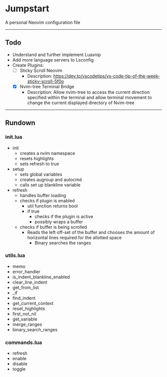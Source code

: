 # Jumpstart
A personal Neovim configuration file

***

## Todo
- Understand and further implement Luasnip
- Add more language servers to Lsconfig
- Create Plugins:
	- [ ] Sticky Scroll Neovim
		- Description: https://dev.to/vscodetips/vs-code-tip-of-the-week-sticky-scroll-5f0o
	- [x] Nvim-tree Terminal Bridge
		- Description: Allow nvim-tree to access the current direction specified within
		the terminal and allow terminal movement to change the current displayed directory
		of Nvim-tree

***

## Rundown
### init.lua
- init
	- creates a nvim namespace
	- resets highlights
	- sets refresh to true
- setup
	- sets global variables
	- creates augroup and autocmd
	- calls set up blankline variable
- refresh
	- handles buffer loading
	- checks if plugin is enabled
		- util function returns bool
		- if true 
			- checks if the plugin is active
			- possibly wraps a buffer
	- checks if buffer is being scrolled
		- Reads the left off-set of the buffer and
		chooses the amount of horizontal lines
		required for the allotted space
			- Binary searches the ranges
### utils.lua
- memo
- error_handler
- is_indent_blankline_enabled
- clear_line_indent
- get_from_list
- _if
- find_indent
- get_current_context
- reset_highlights
- first_not_nil
- get_variable
- merge_ranges
- binary_search_ranges
### commands.lua
- refresh
- enable
- disable
- toggle

